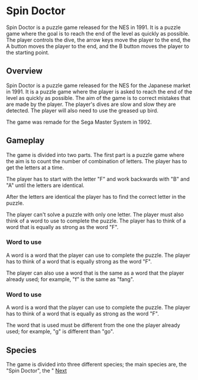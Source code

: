 # Spin Doctor

Spin Doctor is a puzzle game released for the NES in 1991. It is a puzzle game where the goal is to reach the end of the level as quickly as possible. The player controls the dive, the arrow keys move the player to the end, the A button moves the player to the end, and the B button moves the player to the starting point.

## Overview

Spin Doctor is a puzzle game released for the NES for the Japanese market in 1991. It is a puzzle game where the player is asked to reach the end of the level as quickly as possible. The aim of the game is to correct mistakes that are made by the player. The player's dives are slow and slow they are detected. The player will also need to use the greased up bird.

The game was remade for the Sega Master System in 1992.

## Gameplay

The game is divided into two parts. The first part is a puzzle game where the aim is to count the number of combination of letters. The player has to get the letters at a time.

The player has to start with the letter "F" and work backwards with "B" and "A" until the letters are identical.

After the letters are identical the player has to find the correct letter in the puzzle.

The player can't solve a puzzle with only one letter. The player must also think of a word to use to complete the puzzle. The player has to think of a word that is equally as strong as the word "F".

### Word to use

A word is a word that the player can use to complete the puzzle. The player has to think of a word that is equally strong as the word "F".

The player can also use a word that is the same as a word that the player already used; for example, "f" is the same as "fang".

### Word to use

A word is a word that the player can use to complete the puzzle. The player has to think of a word that is equally as strong as the word "F".

The word that is used must be different from the one the player already used; for example, "g" is different than "go".

## Species

The game is divided into three different species; the main species are, the "Spin Doctor", the "
[Next](438.md)